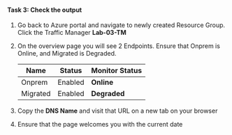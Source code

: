 #### Task 3: Check the output

1.  Go back to Azure portal and navigate to newly created Resource Group. Click the Traffic Manager **Lab-03-TM**
2.  On the overview page you will see 2 Endpoints. Ensure that Onprem is Online, and Migrated is Degraded.
       
    | Name | Status | Monitor Status |
    | --- | --- |--- |
    | Onprem | Enabled | **Online**|
    |Migrated | Enabled |**Degraded**|
    
2.  Copy the **DNS Name** and visit that URL on a new tab on your browser
3.  Ensure that the page welcomes you with the current date




